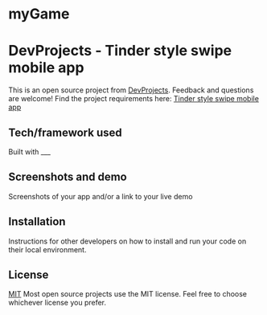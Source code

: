# myGame
# DevProjects - Tinder style swipe mobile app

This is an open source project from [DevProjects](http://www.codementor.io/projects). Feedback and questions are welcome!
Find the project requirements here: [Tinder style swipe mobile app](https://www.codementor.io/projects/mobile/tinder-style-swipe-mechanism-for-an-ios-app-bh9ph8n1co)

## Tech/framework used
Built with ___

## Screenshots and demo
Screenshots of your app and/or a link to your live demo

## Installation
Instructions for other developers on how to install and run your code on their local environment.

## License
[MIT](https://choosealicense.com/licenses/mit/)
Most open source projects use the MIT license. Feel free to choose whichever license you prefer.
